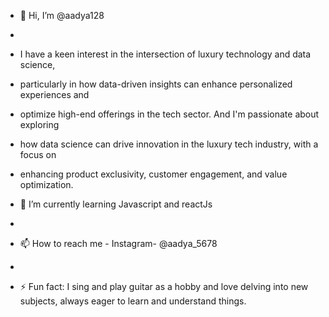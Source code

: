 - 👋 Hi, I’m @aadya128
- 
- I have a keen interest in the intersection of luxury technology and data science,
- particularly in how data-driven insights can enhance personalized experiences and
- optimize high-end offerings in the tech sector. And I'm passionate about exploring
- how data science can drive innovation in the luxury tech industry, with a focus on
- enhancing product exclusivity, customer engagement, and value optimization.

- 🌱 I’m currently learning Javascript and reactJs
- 
- 📫 How to reach me - Instagram- @aadya_5678
- 
- ⚡ Fun fact: I sing and play guitar as a hobby and love delving into new subjects,
                always eager to learn and understand things.

<!---
aadya128/aadya128 is a ✨ special ✨ repository because its `README.md` (this file) appears on your GitHub profile.
You can click the Preview link to take a look at your changes.
--->
